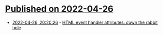 # [Published on 2022-04-26](index.md)

* [2022-04-26, 20:20:26](https://news.ycombinator.com/item?id=31172653) - [HTML event handler attributes: down the rabbit hole](https://datastation.multiprocess.io/blog/2022-04-26-event-handler-attributes.html)
